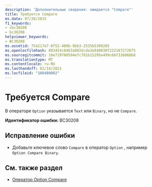 ```yaml
---
description: 'Дополнительные сведения: ожидается "Compare"'
title: Требуется Compare
ms.date: 07/20/2015
f1_keywords:
- vbc30208
- bc30208
helpviewer_keywords:
- BC30208
ms.assetid: 754217e7-8f52-480b-9bb3-2535b5309205
ms.openlocfilehash: 893454c0d63a802dcda3e848030f2221872726f5
ms.sourcegitcommit: 10e719780594efc781b15295e499c66f316068b8
ms.translationtype: MT
ms.contentlocale: ru-RU
ms.lasthandoff: 02/14/2021
ms.locfileid: "100480002"
---
```

# <a name="compare-expected"></a>Требуется Compare

В операторе `Option` указывается `Text` или `Binary`, но не `Compare`.  
  
 **Идентификатор ошибки:** BC30208  
  
## <a name="to-correct-this-error"></a>Исправление ошибки  
  
- Добавьте ключевое слово `Compare` в оператор `Option` , например `Option Compare Binary`.  
  
## <a name="see-also"></a>См. также раздел

- [Оператор Option Compare](../language-reference/statements/option-compare-statement.md)
